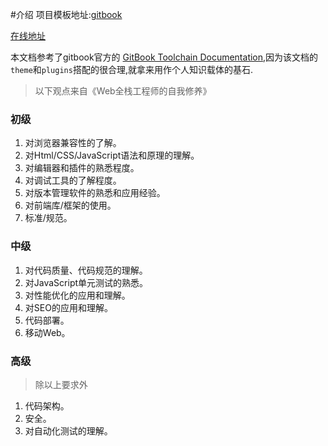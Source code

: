 #介绍
项目模板地址:[gitbook](https://github.com/GitbookIO/gitbook)

[在线地址](https://seamong.github.io/myBlogs/)

本文档参考了gitbook官方的 [GitBook Toolchain Documentation](https://toolchain.gitbook.com/),因为该文档的`theme`和`plugins`搭配的很合理,就拿来用作个人知识载体的基石.

> 以下观点来自《Web全栈工程师的自我修养》
### 初级
1. 对浏览器兼容性的了解。
2. 对Html/CSS/JavaScript语法和原理的理解。
3. 对编辑器和插件的熟悉程度。
4. 对调试工具的了解程度。
5. 对版本管理软件的熟悉和应用经验。
6. 对前端库/框架的使用。
7. 标准/规范。

### 中级
1. 对代码质量、代码规范的理解。
2. 对JavaScript单元测试的熟悉。
3. 对性能优化的应用和理解。
4. 对SEO的应用和理解。
5. 代码部署。
6. 移动Web。

### 高级
>除以上要求外
1. 代码架构。
2. 安全。
3. 对自动化测试的理解。